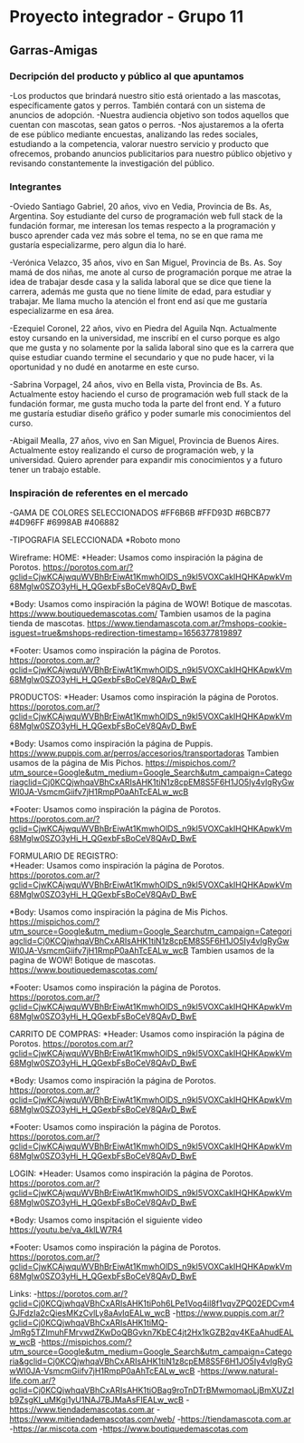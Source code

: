 # Proyecto integrador - Grupo 11
## Garras-Amigas
### Decripción del producto y público al que apuntamos

-Los productos que brindará nuestro sitio está orientado a las mascotas, específicamente gatos y perros. También contará con un sistema de anuncios de adopción.
-Nuestra audiencia objetivo son todos aquellos que cuentan con mascotas, sean gatos o perros.
-Nos ajustaremos a la oferta de ese público mediante encuestas, analizando las redes sociales, estudiando a la competencia, valorar nuestro servicio y producto que ofrecemos, probando anuncios publicitarios para nuestro público objetivo y revisando constantemente la investigación del público.
### **Integrantes**

-Oviedo Santiago Gabriel, 20 años, vivo en Vedia, Provincia de Bs. As, Argentina. Soy estudiante del curso de programación web full stack de la fundación formar, me interesan los temas respecto a la programación y busco aprender cada vez más sobre el tema, no se en que rama me gustaría especializarme, pero algun dia lo haré.

-Verónica Velazco, 35 años, vivo en San Miguel, Provincia de Bs. As. Soy mamá de  dos niñas, me anote al curso de programación porque me atrae la idea de trabajar desde casa y la salida laboral que se dice que tiene la carrera, además me gusta que no tiene límite de edad, para estudiar y trabajar. Me llama mucho  la atención el front end así que me gustaría especializarme en esa área.

-Ezequiel Coronel, 22 años, vivo en Piedra del Aguila Nqn. Actualmente estoy cursando en la universidad, me inscribí en el curso porque es algo que me gusta y no solamente por la salida laboral sino que es la carrera que quise estudiar cuando termine el secundario y que no pude hacer, vi la oportunidad y no dudé en anotarme en este curso.

-Sabrina Vorpagel, 24 años, vivo en Bella vista, Provincia de Bs. As. Actualmente estoy haciendo el curso de programación web full stack de la fundación formar, me gusta mucho toda la parte del front end. Y a futuro me gustaría estudiar diseño gráfico y poder sumarle mis conocimientos del curso.  

-Abigail Mealla, 27 años, vivo en San Miguel, Provincia de Buenos Aires. Actualmente estoy realizando el curso de programación web, y la universidad. Quiero aprender para expandir mis conocimientos y a futuro tener un trabajo estable. 
### **Inspiración de referentes en el mercado**

-GAMA DE COLORES SELECCIONADOS 
#FF6B6B
#FFD93D
#6BCB77
#4D96FF
#6998AB
#406882

-TIPOGRAFIA SELECCIONADA 
*Roboto mono

Wireframe: 
HOME: 
  *Header: Usamos como inspiración la página de Porotos.
   https://porotos.com.ar/?gclid=CjwKCAjwquWVBhBrEiwAt1KmwhOlDS_n9kl5VOXCakIHQHKApwkVm68MgIw0SZO3yHi_H_QGexbFsBoCeV8QAvD_BwE

  *Body:  Usamos como inspiración la página de WOW! Botique de mascotas.
   https://www.boutiquedemascotas.com/
  Tambien usamos de la pagina tienda de mascotas. 
  https://www.tiendamascota.com.ar/?mshops-cookie-isguest=true&mshops-redirection-timestamp=1656377819897 

  *Footer:  Usamos como inspiración la página de Porotos.
   https://porotos.com.ar/?gclid=CjwKCAjwquWVBhBrEiwAt1KmwhOlDS_n9kl5VOXCakIHQHKApwkVm68MgIw0SZO3yHi_H_QGexbFsBoCeV8QAvD_BwE

 PRODUCTOS: 
  *Header: Usamos como inspiración la página de Porotos.
   https://porotos.com.ar/?gclid=CjwKCAjwquWVBhBrEiwAt1KmwhOlDS_n9kl5VOXCakIHQHKApwkVm68MgIw0SZO3yHi_H_QGexbFsBoCeV8QAvD_BwE
  
  *Body: Usamos como inspiración la página de Puppis.
  https://www.puppis.com.ar/perros/accesorios/transportadoras
        Tambien usamos de la página de Mis Pichos. 
  https://mispichos.com/?utm_source=Google&utm_medium=Google_Search&utm_campaign=Categoriagclid=Cj0KCQjwhqaVBhCxARIsAHK1tiN1z8cpEM8S5F6H1JO5Iy4vIgRyGwWI0JA-VsmcmGiifv7jH1RmpP0aAhTcEALw_wcB

  *Footer:  Usamos como inspiración la página de Porotos. 
  https://porotos.com.ar/?gclid=CjwKCAjwquWVBhBrEiwAt1KmwhOlDS_n9kl5VOXCakIHQHKApwkVm68MgIw0SZO3yHi_H_QGexbFsBoCeV8QAvD_BwE

  FORMULARIO DE REGISTRO:  
  *Header: Usamos como inspiración la página de Porotos. 
  https://porotos.com.ar/?gclid=CjwKCAjwquWVBhBrEiwAt1KmwhOlDS_n9kl5VOXCakIHQHKApwkVm68MgIw0SZO3yHi_H_QGexbFsBoCeV8QAvD_BwE

  *Body: Usamos como inspiración la página de Mis Pichos. 
  https://mispichos.com/?utm_source=Google&utm_medium=Google_Searchutm_campaign=Categoriagclid=Cj0KCQjwhqaVBhCxARIsAHK1tiN1z8cpEM8S5F6H1JO5Iy4vIgRyGwWI0JA-VsmcmGiifv7jH1RmpP0aAhTcEALw_wcB
  Tambien usamos de la pagina de WOW! Botique de mascotas. 
  https://www.boutiquedemascotas.com/

  *Footer:  Usamos como inspiración la página de Porotos. 
  https://porotos.com.ar/?gclid=CjwKCAjwquWVBhBrEiwAt1KmwhOlDS_n9kl5VOXCakIHQHKApwkVm68MgIw0SZO3yHi_H_QGexbFsBoCeV8QAvD_BwE

  CARRITO DE COMPRAS: 
  *Header: Usamos como inspiración la página de Porotos.
  https://porotos.com.ar/?gclid=CjwKCAjwquWVBhBrEiwAt1KmwhOlDS_n9kl5VOXCakIHQHKApwkVm68MgIw0SZO3yHi_H_QGexbFsBoCeV8QAvD_BwE

  *Body:  Usamos como inspiración la página de Porotos. 
  https://porotos.com.ar/?gclid=CjwKCAjwquWVBhBrEiwAt1KmwhOlDS_n9kl5VOXCakIHQHKApwkVm68MgIw0SZO3yHi_H_QGexbFsBoCeV8QAvD_BwE

  *Footer:  Usamos como inspiración la página de Porotos. 
  https://porotos.com.ar/?gclid=CjwKCAjwquWVBhBrEiwAt1KmwhOlDS_n9kl5VOXCakIHQHKApwkVm68MgIw0SZO3yHi_H_QGexbFsBoCeV8QAvD_BwE

  LOGIN: 
  *Header: Usamos como inspiración la página de Porotos. 
  https://porotos.com.ar/?gclid=CjwKCAjwquWVBhBrEiwAt1KmwhOlDS_n9kl5VOXCakIHQHKApwkVm68MgIw0SZO3yHi_H_QGexbFsBoCeV8QAvD_BwE

  *Body: Usamos como inspitación el siguiente video https://youtu.be/va_4klLW7R4

  *Footer:  Usamos como inspiración la página de Porotos.
  https://porotos.com.ar/?gclid=CjwKCAjwquWVBhBrEiwAt1KmwhOlDS_n9kl5VOXCakIHQHKApwkVm68MgIw0SZO3yHi_H_QGexbFsBoCeV8QAvD_BwE

  Links:
  -https://porotos.com.ar/?gclid=Cj0KCQjwhqaVBhCxARIsAHK1tiPoh6LPe1Voq4il8f1vqvZPQ02EDCvm4GJFdzIa2cQiesMKzCvlLy8aAvIqEALw_wcB
  -https://www.puppis.com.ar/?gclid=Cj0KCQjwhqaVBhCxARIsAHK1tiMQ-JmRg5TZImuhFMrvwdZKwDoQBGvkn7KbEC4jt2Hx1kGZB2qv4KEaAhudEALw_wcB
  -https://mispichos.com/?utm_source=Google&utm_medium=Google_Search&utm_campaign=Categoria&gclid=Cj0KCQjwhqaVBhCxARIsAHK1tiN1z8cpEM8S5F6H1JO5Iy4vIgRyGwWI0JA-VsmcmGiifv7jH1RmpP0aAhTcEALw_wcB
  -https://www.natural-life.com.ar/?gclid=Cj0KCQjwhqaVBhCxARIsAHK1tiOBag9roTnDTrBMwmomaoLjBmXUZzIb9ZsgKl_uMKgi1yU1NAJ7BJMaAsFIEALw_wcB
  -https://www.tiendademascotas.com.ar
  -https://www.mitiendademascotas.com/web/
  -https://tiendamascota.com.ar
  -https://ar.miscota.com
  -https://www.boutiquedemascotas.com
